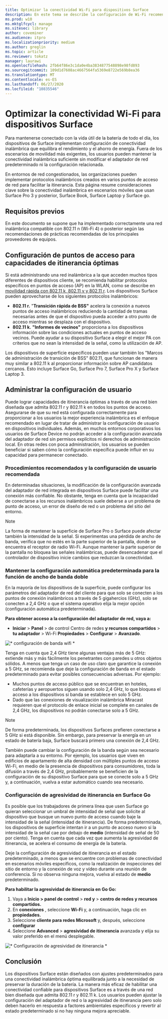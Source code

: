 ```yaml
---
title: Optimizar la conectividad Wi-Fi para dispositivos Surface
description: En este tema se describe la configuración de Wi-Fi recomendada para garantizar que los dispositivos Surface permanezcan conectados en entornos de red y escenarios móviles congestionados.
ms.prod: w10
ms.mktglfcycl: manage
ms.sitesec: library
author: coveminer
ms.audience: itpro
ms.localizationpriority: medium
ms.author: greglin
ms.topic: article
ms.reviewer: tokatz
manager: laurawi
ms.openlocfilehash: 2fb64f86e3c1da0e4ba3834877548898e98fd893
ms.sourcegitcommit: 109d1d7608ac4667564fa5369e8722e569b8ea36
ms.translationtype: MT
ms.contentlocale: es-ES
ms.lasthandoff: 06/27/2020
ms.locfileid: "10835546"
---
```

# Optimizar la conectividad Wi-Fi para dispositivos Surface


Para mantenerse conectado con la vida útil de la batería de todo el día, los dispositivos de Surface implementan configuración de conectividad inalámbrica que equilibra el rendimiento y el ahorro de energía. Fuera de los escenarios de movilidad más exigentes, los usuarios pueden mantener la conectividad inalámbrica suficiente sin modificar el adaptador de red predeterminado ni la configuración relacionada. 

En entornos de red congestionados, las organizaciones pueden implementar protocolos inalámbricos creados en varios puntos de acceso de red para facilitar la itinerancia. Esta página resume consideraciones clave sobre la conectividad inalámbrica en escenarios móviles que usan Surface Pro 3 y posterior, Surface Book, Surface Laptop y Surface go.

## Requisitos previos

En este documento se supone que ha implementado correctamente una red inalámbrica compatible con 802.11 n (Wi-Fi 4) o posterior según las recomendaciones de prácticas recomendadas de los principales proveedores de equipos.

## Configuración de puntos de acceso para capacidades de itinerancia óptimas

Si está administrando una red inalámbrica a la que acceden muchos tipos diferentes de dispositivos cliente, se recomienda habilitar protocolos específicos en puntos de acceso (AP) en la WLAN, como se describe en [movilidad rápida con 802.11 k, 802.11 v y 802.11 r](https://docs.microsoft.com/windows-hardware/drivers/network/fast-roaming-with-802-11k--802-11v--and-802-11r). Los dispositivos Surface pueden aprovecharse de los siguientes protocolos inalámbricos:

- **802.11 r.** "**Transición rápida de BSS"** acelera la conexión a nuevos puntos de acceso inalámbricos reduciendo la cantidad de tramas necesarias antes de que el dispositivo pueda acceder a otro punto de acceso mientras se desplaza con el dispositivo.
- **802.11 k.** **"Informes de vecinos"** proporciona a los dispositivos información sobre las condiciones actuales en puntos de acceso vecinos. Puede ayudar a su dispositivo Surface a elegir el mejor PA con criterios que no sean la intensidad de la señal, como la utilización de AP.

Los dispositivos de superficie específicos pueden usar también los "Marcos de administración de transición de BSS" 802.11, que funcionan de manera muy similar a 802.11 k al proporcionar información sobre AP candidatos cercanos. Esto incluye Surface Go, Surface Pro 7, Surface Pro X y Surface Laptop 3. 

## Administrar la configuración de usuario

Puede lograr capacidades de itinerancia óptimas a través de una red bien diseñada que admita 802.11 r y 802.11 k en todos los puntos de acceso. Asegurarse de que su red está configurada correctamente para proporcionar a los usuarios la mejor experiencia inalámbrica es el enfoque recomendado en lugar de tratar de administrar la configuración de usuario en dispositivos individuales. Además, en muchos entornos corporativos los usuarios de Surface Device no podrán acceder a la configuración avanzada del adaptador de red sin permisos explícitos ni derechos de administración local. En otras redes con poca administración, los usuarios se pueden beneficiar si saben cómo la configuración específica puede influir en su capacidad para permanecer conectado.

### Procedimientos recomendados y la configuración de usuario recomendada

En determinadas situaciones, la modificación de la configuración avanzada del adaptador de red integrada en dispositivos Surface puede facilitar una conexión más confiable. No obstante, tenga en cuenta que la incapacidad de conectarse a los recursos inalámbricos suele deberse a un problema de punto de acceso, un error de diseño de red o un problema del sitio del entorno.

> [!NOTE]
> La forma de mantener la superficie de Surface Pro o Surface puede afectar también la intensidad de la señal. Si experimentas una pérdida de ancho de banda, verifica que no estés en la parte superior de la pantalla, donde se encuentra el receptor de radio Wi-Fi. Aunque mantener la parte superior de la pantalla no bloquea las señales inalámbricas, puede desencadenar que el controlador de dispositivo inicie cambios que reduzcan la conectividad.

### Mantener la configuración automática predeterminada para la función de ancho de banda doble
En la mayoría de los dispositivos de la superficie, puede configurar los parámetros del adaptador de red del cliente para que solo se conecten a los puntos de conexión inalámbricos a través de 5 gigahercios (GHz), solo se conecten a 2,4 GHz o que el sistema operativo elija la mejor opción (configuración automática predeterminada).

**Para obtener acceso a la configuración del adaptador de red, vaya a:**

- **Iniciar**  >  **Panel**  >  de control Centro de redes **y recursos compartidos**  >  **tu adaptador**  >  Wi-Fi **Propiedades**  >  **Configurar**  >  **Avanzado**.

![* configuración de banda wifi *](images/wifi-band.png) <br>

Tenga en cuenta que 2,4 GHz tiene algunas ventajas más de 5 GHz: extiende más y más fácilmente los penetrantes con paredes u otros objetos sólidos. A menos que tenga un caso de uso claro que garantice la conexión a 5 GHz, se recomienda que deje la configuración de banda en el estado predeterminado para evitar posibles consecuencias adversas. Por ejemplo:


- Muchos puntos de acceso público que se encuentran en hoteles, cafeterías y aeropuertos siguen usando solo 2,4 GHz, lo que bloquea el acceso a los dispositivos si banda se establece en solo 5 GHz.
- Dado que las conexiones de visualización inalámbrica Miracast requieren que el protocolo de enlace inicial se complete en canales de 2,4 GHz, los dispositivos no podrán conectarse solo a 5 GHz.

> [!NOTE]
> De forma predeterminada, los dispositivos Surfaces prefieren conectarse a 5 GHz si está disponible. Sin embargo, para preservar la energía en un estado de batería baja, Surface buscará primero una conexión de 2,4 GHz.

También puede cambiar la configuración de la banda según sea necesario para adaptarla a su entorno. Por ejemplo, los usuarios que viven en edificios de apartamento de alta densidad con múltiples puntos de acceso Wi-Fi, en medio de la presencia de dispositivos para consumidores, toda la difusión a través de 2,4 GHz, probablemente se beneficien de la configuración de su dispositivo Surface para que se conecte solo a 5 GHz y, a continuación, vuelva a estar automático cuando sea necesario.

### Configuración de agresividad de itinerancia en Surface Go

Es posible que los trabajadores de primera línea que usen Surface go quieran seleccionar un umbral de intensidad de señal que solicite al dispositivo que busque un nuevo punto de acceso cuando baje la intensidad de la señal (intensidad de itinerancia). De forma predeterminada, los dispositivos de superficie intentan ir a un punto de acceso nuevo si la intensidad de la señal cae por debajo de **medio** (intensidad de señal de 50 por ciento). Tenga en cuenta que cada vez que aumenta la agresividad de itinerancia, se acelera el consumo de energía de la batería.

Deje la configuración de agresividad de itinerancia en el estado predeterminado, a menos que se encuentre con problemas de conectividad en escenarios móviles específicos, como la realización de inspecciones del sitio de entorno y la conexión de voz y vídeo durante una reunión de conferencia. Si no observa ninguna mejora, vuelva al estado de **medio** predeterminado.

**Para habilitar la agresividad de itinerancia en Go Go:**

1. Vaya a **Inicio > panel de control**  >  **red y**  >  **centro de redes y recursos compartidos.**
2. En **conexiones** , seleccione **Wi-Fi** y, a continuación, haga clic en **propiedades.**
3. Seleccione **cliente para redes Microsoft** y, después, seleccione **configurar**
4. Seleccione **Advanced**  >  **agresividad de itinerancia** avanzada y elija su valor preferido en el menú desplegable.

![* Configuración de agresividad de itinerancia *](images/wifi-roaming.png) <br>

## Conclusión

Los dispositivos Surface están diseñados con ajustes predeterminados para una conectividad inalámbrica óptima equilibrada junto a la necesidad de preservar la duración de la batería. La manera más eficaz de habilitar una conectividad confiable para dispositivos Surface es a través de una red bien diseñada que admita 802.11 r y 802.11 k. Los usuarios pueden ajustar la configuración del adaptador de red o la agresividad de itinerancia pero solo deben hacerlo en respuesta a factores ambientales específicos y revertir al estado predeterminado si no hay ninguna mejora apreciable.
